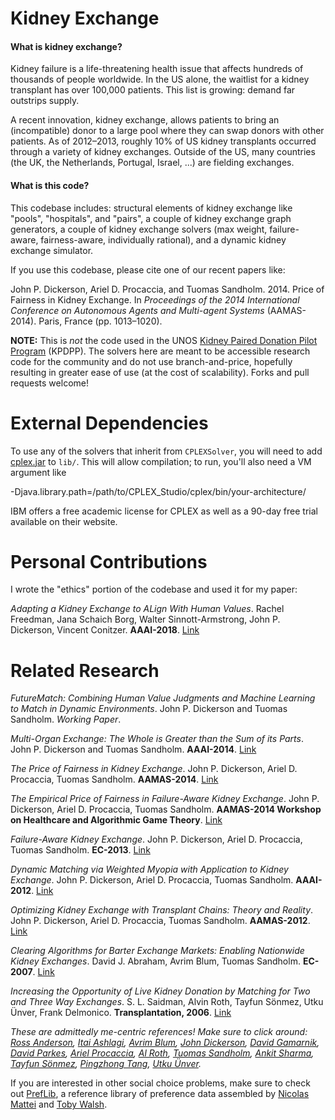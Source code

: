 Kidney Exchange
==============

#### What is kidney exchange? ####

Kidney failure is a life-threatening health issue that affects hundreds of thousands of people worldwide. In the US alone, the waitlist for a kidney transplant has over 100,000 patients. This list is growing: demand far outstrips supply.

A recent innovation, kidney exchange, allows patients to bring an (incompatible) donor to a large pool where they can swap donors with other patients.  As of 2012&ndash;2013, roughly 10% of US kidney transplants occurred through a variety of kidney exchanges.  Outside of the US, many countries (the UK, the Netherlands, Portugal, Israel, ...) are fielding exchanges.

#### What is this code? ####

This codebase includes: structural elements of kidney exchange like "pools", "hospitals", and "pairs", a couple of kidney exchange graph generators, a couple of kidney exchange solvers (max weight, failure-aware, fairness-aware, individually rational), and a dynamic kidney exchange simulator.

If you use this codebase, please cite one of our recent papers like:

John P. Dickerson, Ariel D. Procaccia, and Tuomas Sandholm. 2014. Price of Fairness in Kidney Exchange. In _Proceedings of the 2014 International Conference on Autonomous Agents and Multi-agent Systems_ (AAMAS-2014).  Paris, France (pp. 1013&ndash;1020). 

**NOTE:** This is _not_ the code used in the UNOS [Kidney Paired Donation Pilot Program](http://optn.transplant.hrsa.gov/resources/KPDPP.asp "Kidney Paired Donation Pilot Program information via OPTN") (KPDPP).  The solvers here are meant to be accessible research code for the community and do not use branch-and-price, hopefully resulting in greater ease of use (at the cost of scalability).  Forks and pull requests welcome!


External Dependencies
=====================

To use any of the solvers that inherit from `CPLEXSolver`, you will need to add [cplex.jar](http://www-01.ibm.com/software/commerce/optimization/cplex-optimizer/) to `lib/`.  This will allow compilation; to run, you'll also need a VM argument like

   -Djava.library.path=/path/to/CPLEX_Studio/cplex/bin/your-architecture/

IBM offers a free academic license for CPLEX as well as a 90-day free trial available on their website.


Personal Contributions
==============
I wrote the "ethics" portion of the codebase and used it for my paper:

_Adapting a Kidney Exchange to ALign With Human Values_.  Rachel Freedman, Jana Schaich Borg, Walter Sinnott-Armstrong, John P. Dickerson, Vincent Conitzer.  **AAAI-2018**.  [Link](http://jpdickerson.com/pubs/freedman18adapting.pdf "John P. Dickerson")


Related Research
================

_FutureMatch: Combining Human Value Judgments and Machine Learning to Match in Dynamic Environments_.  John P. Dickerson and Tuomas Sandholm.  _Working Paper_.

_Multi-Organ Exchange: The Whole is Greater than the Sum of its Parts_.  John P. Dickerson and Tuomas Sandholm.  **AAAI-2014**.  [Link](http://jpdickerson.com/pubs/dickerson14multi.pdf "John P. Dickerson")

_The Price of Fairness in Kidney Exchange_.  John P. Dickerson, Ariel D. Procaccia, Tuomas Sandholm.  **AAMAS-2014**.  [Link](http://jpdickerson.com/pubs/dickerson14price.pdf "John P. Dickerson")

_The Empirical Price of Fairness in Failure-Aware Kidney Exchange_.  John P. Dickerson, Ariel D. Procaccia, Tuomas Sandholm.  **AAMAS-2014 Workshop on Healthcare and Algorithmic Game Theory**.  [Link](http://jpdickerson.com/pubs/dickerson14empirical.pdf "John P. Dickerson")

_Failure-Aware Kidney Exchange_.  John P. Dickerson, Ariel D. Procaccia, Tuomas Sandholm.  **EC-2013**.  [Link](http://www.cs.cmu.edu/~sandholm/failure-aware%20kidney%20exchange.ec13.pdf "Carnegie Mellon University link")

_Dynamic Matching via Weighted Myopia with Application to Kidney Exchange_.  John P. Dickerson, Ariel D. Procaccia, Tuomas Sandholm. **AAAI-2012**.  [Link](https://www.cs.cmu.edu/afs/cs.cmu.edu/Web/People/arielpro/papers/weights.aaai12.pdf "Carnegie Mellon University link")

_Optimizing Kidney Exchange with Transplant Chains: Theory and Reality_.  John P. Dickerson, Ariel D. Procaccia, Tuomas Sandholm. **AAMAS-2012**.  [Link](http://www.cs.cmu.edu/afs/cs/Web/People/arielpro/papers/chains.aamas12.pdf "Carnegie Mellon University link")

_Clearing Algorithms for Barter Exchange Markets: Enabling Nationwide Kidney Exchanges_.  David J. Abraham, Avrim Blum, Tuomas Sandholm.  **EC-2007**.  [Link](http://www.cs.cmu.edu/~dabraham/papers/abs07.pdf "Carnegie Mellon University link")

_Increasing the Opportunity of Live Kidney Donation by Matching for Two and Three Way Exchanges_. S. L. Saidman, Alvin Roth, Tayfun S&ouml;nmez, Utku &Uuml;nver, Frank Delmonico.  **Transplantation, 2006**.  [Link](http://kuznets.fas.harvard.edu/~aroth/papers/SaidmanRothSonmezUnverDelmonico.Transplantation.2006.pdf "Harvard link")

_These are admittedly me-centric references!  Make sure to click around: [Ross Anderson](http://rma350.scripts.mit.edu/home/), [Itai Ashlagi](http://web.mit.edu/iashlagi/www/), [Avrim Blum](http://www.cs.cmu.edu/~avrim/), [John Dickerson](http://cs.cmu.edu/~dickerson), [David Gamarnik](http://www.mit.edu/~gamarnik/home.html), [David Parkes](http://www.eecs.harvard.edu/~parkes/), [Ariel Procaccia](http://www.cs.cmu.edu/~arielpro/), [Al Roth](http://www.stanford.edu/~alroth/), [Tuomas Sandholm](http://www.cs.cmu.edu/~sandholm/), [Ankit Sharma](https://sites.google.com/site/ankitsharmahomepage/), [Tayfun S&ouml;nmez](https://www2.bc.edu/~sonmezt/), [Pingzhong Tang](http://iiis.tsinghua.edu.cn/~kenshin/), [Utku &Uuml;nver](https://www2.bc.edu/~unver/)._ 

If you are interested in other social choice problems, make sure to check out [PrefLib](http://www.preflib.org/), a reference library of preference data assembled by [Nicolas Mattei](http://www.nickmattei.net/) and [Toby Walsh](http://www.cse.unsw.edu.au/~tw/).
